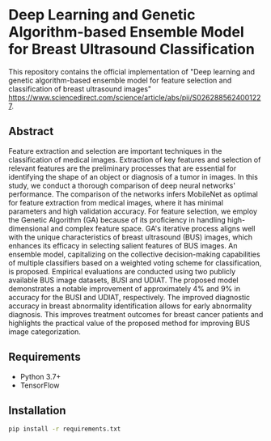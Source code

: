 # Deep Learning and Genetic Algorithm-based Ensemble Model for Breast Ultrasound Classification

This repository contains the official implementation of "Deep learning and genetic algorithm-based ensemble model for feature selection and classification of breast ultrasound images" https://www.sciencedirect.com/science/article/abs/pii/S0262885624001227.

## Abstract
Feature extraction and selection are important techniques in the classification of medical images. Extraction of key features and selection of relevant features are the preliminary processes that are essential for identifying the shape of an object or diagnosis of a tumor in images. In this study, we conduct a thorough comparison of deep neural networks' performance. The comparison of the networks infers MobileNet as optimal for feature extraction from medical images, where it has minimal parameters and high validation accuracy. For feature selection, we employ the Genetic Algorithm (GA) because of its proficiency in handling high-dimensional and complex feature space. GA's iterative process aligns well with the unique characteristics of breast ultrasound (BUS) images, which enhances its efficacy in selecting salient features of BUS images. An ensemble model, capitalizing on the collective decision-making capabilities of multiple classifiers based on a weighted voting scheme for classification, is proposed. Empirical evaluations are conducted using two publicly available BUS image datasets, BUSI and UDIAT. The proposed model demonstrates a notable improvement of approximately 4% and 9% in accuracy for the BUSI and UDIAT, respectively. The improved diagnostic accuracy in breast abnormality identification allows for early abnormality diagnosis. This improves treatment outcomes for breast cancer patients and highlights the practical value of the proposed method for improving BUS image categorization.

## Requirements
- Python 3.7+
- TensorFlow


## Installation
```bash
pip install -r requirements.txt
